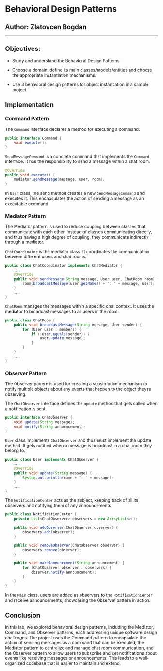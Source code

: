# Behavioral Design Patterns

## Author: Zlatovcen Bogdan

---

## Objectives:

- Study and understand the Behavioral Design Patterns.

- Choose a domain, define its main classes/models/entities and choose the appropriate instantiation mechanisms.

- Use 3 behavioral design patterns for object instantiation in a sample project.

## Implementation

### Command Pattern

The `Command` interface declares a method for executing a command.

```java
public interface Command {
    void execute();
}
```

`SendMessageCommand` is a concrete command that implements the `Command` interface. It has the responsibility to send a message within a chat room.

```java
@Override
public void execute() {
    mediator.sendMessage(message, user, room);
}
```

In `User` class, the send method creates a new `SendMessageCommand` and executes it. This encapsulates the action of sending a message as an executable command.

### Mediator Pattern

The Mediator pattern is used to reduce coupling between classes that communicate with each other. Instead of classes communicating directly, and thus having a high degree of coupling, they communicate indirectly through a mediator.

`ChatCoordinator` is the mediator class. It coordinates the communication between different users and chat rooms.

```java
public class ChatCoordinator implements ChatMediator {
    ...
    @Override
    public void sendMessage(String message, User user, ChatRoom room) {
        room.broadcastMessage(user.getName() + ": " + message, user);
    }
    ...
}
```

`ChatRoom` manages the messages within a specific chat context. It uses the mediator to broadcast messages to all users in the room.

```java
public class ChatRoom {
    public void broadcastMessage(String message, User sender) {
        for (User user : members) {
            if (!user.equals(sender)) {
                user.update(message);
            }
        }
    }
    ...
}
```

### Observer Pattern

The Observer pattern is used for creating a subscription mechanism to notify multiple objects about any events that happen to the object they’re observing.

The `ChatObserver` interface defines the `update` method that gets called when a notification is sent.

```java
public interface ChatObserver {
    void update(String message);
    void notify(String announcement);
}
```

`User` class implements `ChatObserver` and thus must implement the update method. It gets notified when a message is broadcast in a chat room they belong to.

```java
public class User implements ChatObserver {
    ...
    @Override
    public void update(String message) {
        System.out.println(name + ": " + message);
    }
    ...
}
```

The `NotificationCenter` acts as the subject, keeping track of all its observers and notifying them of any announcements.

```java
public class NotificationCenter {
    private List<ChatObserver> observers = new ArrayList<>();

    public void addObserver(ChatObserver observer) {
        observers.add(observer);
    }

    public void removeObserver(ChatObserver observer) {
        observers.remove(observer);
    }

    public void makeAnnouncement(String announcement) {
        for (ChatObserver observer : observers) {
            observer.notify(announcement);
        }
    }
}
```

In the `Main` class, users are added as observers to the `NotificationCenter` and receive announcements, showcasing the Observer pattern in action.

## Conclusion

In this lab, we explored behavioral design patterns, including the Mediator, Command, and Observer patterns, each addressing unique software design challenges. The project uses the Command pattern to encapsulate the action of sending messages as a command that can be executed, the Mediator pattern to centralize and manage chat room communication, and the Observer pattern to allow users to subscribe and get notifications about events like receiving messages or announcements. This leads to a well-organized codebase that is easier to maintain and extend.
